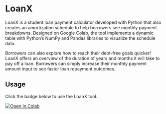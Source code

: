 # LoanX

LoanX is a student loan payment calculator developed with Python that also creates an amortization schedule to help borrowers see monthly payment breakdowns. Designed on Google Colab, the tool implements a dynamic table with Python’s NumPy and Pandas libraries to visualize the schedule data. 

Borrowers can also explore how to reach their debt-free goals quicker! LoanX offers an overview of the duration of years and months it will take to pay off a loan. Borrowers can simply increase their monthly payment amount input to see faster loan repayment outcomes. 


## Usage 

Click the badge below to use the LoanX tool. 

[![Open In Colab](https://colab.research.google.com/assets/colab-badge.svg)](https://colab.research.google.com/drive/1xflmfMgwZ6wUg5oDzCE4diYif18QZg5r?usp=sharing)
